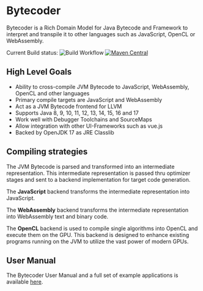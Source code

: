 # Bytecoder

Bytecoder is a Rich Domain Model for Java Bytecode and Framework to interpret and transpile it to other 
languages such as JavaScript, OpenCL or WebAssembly.

Current Build status: ![Build Workflow](https://github.com/mirkosertic/Bytecoder/workflows/Build%20Workflow/badge.svg) [![Maven Central](https://maven-badges.herokuapp.com/maven-central/de.mirkosertic.bytecoder/bytecoder-parent/badge.svg)](https://maven-badges.herokuapp.com/maven-central/de.mirkosertic.bytecoder/bytecoder-parent/badge.svg)

## High Level Goals

* Ability to cross-compile JVM Bytecode to JavaScript, WebAssembly, OpenCL and other languages
* Primary compile targets are JavaScript and WebAssembly
* Act as a JVM Bytecode frontend for LLVM
* Supports Java 8, 9, 10, 11, 12, 13, 14, 15, 16 and 17
* Work well with Debugger Toolchains and SourceMaps
* Allow integration with other UI-Frameworks such as vue.js
* Backed by OpenJDK 17 as JRE Classlib

## Compiling strategies

The JVM Bytecode is parsed and transformed into an intermediate representation. This intermediate representation is passed thru 
optimizer stages and sent to a backend implementation for target code generation.

The **JavaScript** backend transforms the intermediate representation into JavaScript.

The **WebAssembly** backend transforms the intermediate representation into WebAssembly text and binary code.

The **OpenCL** backend is used to compile single algorithms into OpenCL and execute them on the GPU. This backend is designed to enhance
existing programs running on the JVM to utilize the vast power of modern GPUs.

## User Manual

The Bytecoder User Manual and a full set of example applications is available [here](https://mirkosertic.github.io/Bytecoder/).
